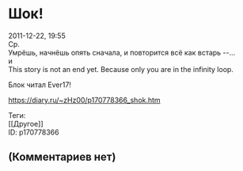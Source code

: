 Шок!
====

  
2011-12-22, 19:55  
 Ср.   
 Умрёшь, начнёшь опять сначала, и повторится всё как встарь --...   
 и   
 This story is not an end yet. Because only you are in the infinity loop.   
   
 Блок читал Ever17!   
  
<https://diary.ru/~zHz00/p170778366_shok.htm>  
  
Теги:  
[[Другое]]  
ID: p170778366  


(Комментариев нет)
------------------
